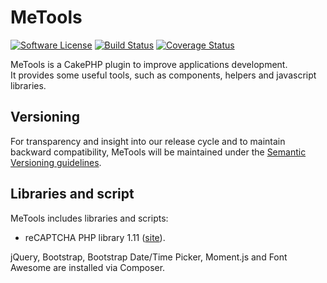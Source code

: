 # MeTools

[![Software License](https://img.shields.io/badge/license-MIT-brightgreen.svg?style=flat-square)](LICENSE.txt)
[![Build Status](https://travis-ci.org/mirko-pagliai/me-tools.svg?branch=master)](https://travis-ci.org/mirko-pagliai/me-tools)
[![Coverage Status](https://img.shields.io/codecov/c/github/mirko-pagliai/me-tools.svg?style=flat-square)](https://codecov.io/github/mirko-pagliai/me-tools)

MeTools is a CakePHP plugin to improve applications development.  
It provides some useful tools, such as components, helpers and javascript libraries.

## Versioning
For transparency and insight into our release cycle and to maintain backward compatibility, 
MeTools will be maintained under the [Semantic Versioning guidelines](http://semver.org).

## Libraries and script
MeTools includes libraries and scripts:

- reCAPTCHA PHP library 1.11 ([site](https://developers.google.com/recaptcha)).

jQuery, Bootstrap, Bootstrap Date/Time Picker, Moment.js and Font Awesome are installed via Composer.
